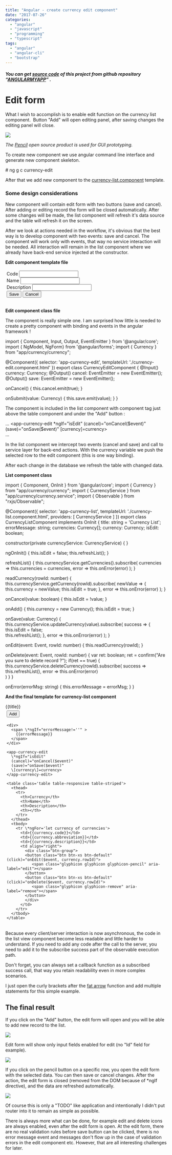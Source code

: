 ```yaml
---
title: "Angular - create currency edit component"
date: "2017-07-26"
categories: 
  - "angular"
  - "javascript"
  - "programming"
  - "typescript"
tags: 
  - "angular"
  - "angular-cli"
  - "bootstrap"
---
```


##### You can get [source code](https://github.com/bisaga/SpringBootMyApp) of this project from github repository “[ANGULARMYAPP](https://github.com/bisaga/AngularMyApp)” .

# Edit form

What I wish to accomplish is to enable edit function on the currency list component.  Button "Add" will open editing panel, after saving changes the  editing panel will close.

[![](images/listedit-300x128.png)](http://bisaga.com/blog/wp-content/uploads/2017/07/listedit.png)

_The [Pencil](http://pencil.evolus.vn/Default.html) open source product is used for GUI prototyping._

To create new component we use angular command line interface and generate new component skeleton.

\# ng g c currency-edit

After that we add new component to the [currency-list.component](https://github.com/bisaga/AngularMyApp/blob/master/src/app/currency/currency-list/currency-list.component.html) template.

### Some design considerations

New component will contain edit form with two buttons (save and cancel). After adding or editing record the form will be closed automatically. After some changes will be made, the list component will refresh it's data source and the table will refresh it on the screen.

After we look at actions needed in the workflow, it's obvious that the best way is to develop component with two events: save and cancel. The component will work only with events, that way no service interaction will be needed. All interaction will remain in the list component where we already have back-end service injected at the constructor.

**Edit component template file**

<div class="panel panel-default" style="padding: 4px">
  <div class="row">
    <div class="col-xs-12">
      <form id="currency-edit" (ngSubmit)="onSubmit(f.value)" #f="ngForm">
        <div class="row">
          <div class="col-sm-2 form-group">
            <label for="code">Code</label>
            <input type="text" class="form-control" id="code" \[(ngModel)\]="currency.code" name="code" #codeCtrl="ngModel" required>
          </div>
          <div class="col-sm-10 form-group">
            <label for="abreviation">Name</label>
            <input type="text" class="form-control" id="abbreviation" \[(ngModel)\]="currency.abbreviation" name="abbreviation" #abbreviationCtrl="ngModel"
              required>
          </div>
        </div>
        <div class="form-group">
          <label for="description">Description</label>
          <input type="text" class="form-control" id="description" \[(ngModel)\]="currency.description" name="description" #descriptionCtrl="ngModel">
        </div>
        <div class="row">
          <div class="col-xs-12">
            <button class="btn btn-success" type="submit">Save</button>
            <button class="btn btn-default" type="button" (click)="onCancel()">Cancel</button>
          </div>
        </div>
      </form>
    </div>
  </div>
</div>

**Edit component class file**

The component is really simple one. I am surprised how little is needed to create a pretty component with binding and events in the angular framework !

import { Component, Input, Output, EventEmitter } from '@angular/core';
import { NgModel, NgForm} from '@angular/forms';
import { Currency } from "app/currency/currency";

@Component({
  selector: 'app-currency-edit',
  templateUrl: './currency-edit.component.html'
})
export class CurrencyEditComponent {
  @Input()  currency: Currency;
  @Output() cancel: EventEmitter<boolean> = new EventEmitter<boolean>(); 
  @Output() save: EventEmitter<Currency> = new EventEmitter<Currency>(); 

  onCancel() {
    this.cancel.emit(true);
  }

  onSubmit(value: Currency) {
    this.save.emit(value);
  }
}

The component is included in the list component with component tag just above the table component and under the "Add" button :

...
    <app-currency-edit 
      \*ngIf="isEdit"
      (cancel)="onCancel($event)" 
      (save)="onSave($event)"
      \[currency\]=currency>
    </app-currency-edit>  
...

In the list component we intercept two events (cancel and save) and call to service layer for back-end actions. With the currency variable we push the selected row to the edit component (this is one way binding).

After each change in the database we refresh the table with changed data.

**List component class**

import { Component, OnInit } from '@angular/core';
import { Currency } from "app/currency/currency";
import { CurrencyService } from "app/currency/currency.service";
import { Observable } from "rxjs/Observable";

@Component({
  selector: 'app-currency-list',
  templateUrl: './currency-list.component.html',
  providers: \[ CurrencyService \]
})
export class CurrencyListComponent implements OnInit {
  title: string = 'Currency List';
  errorMessage: string;
  currencies: Currency\[\];
  currency: Currency;
  isEdit: boolean;

  constructor(private currencyService: CurrencyService) { }

  ngOnInit() {
    this.isEdit = false;
    this.refreshList();
  }

  refreshList() {
    this.currencyService.getCurrencies().subscribe(
      currencies => this.currencies = currencies, 
      error => this.onError(error)
    );
  }

  readCurrency(rowId: number) {
    this.currencyService.getCurrency(rowId).subscribe(
      newValue => {
        this.currency = newValue;
        this.isEdit = true;
      },
      error => this.onError(error)
    );
  }

  onCancel(value: boolean) {
    this.isEdit = !value; 
  }

  onAdd() {
    this.currency = new Currency();
    this.isEdit = true;
  }

  onSave(value: Currency) {
    this.currencyService.updateCurrency(value).subscribe(
      success => {
        this.isEdit = false;     
        this.refreshList();
      },
      error => this.onError(error)
    );
  }

  onEdit(event: Event, rowId: number) {
    this.readCurrency(rowId);
  }

  onDelete(event: Event, rowId: number) {
    var ret: boolean;
    ret = confirm("Are you sure to delete record ?");
    if(ret == true) {
      this.currencyService.deleteCurrency(rowId).subscribe(
        success => this.refreshList(),
        error => this.onError(error)    
      )
    }
  }

  onError(errorMsg: string) {
    this.errorMessage = errorMsg;
  }
}

**And the final template for currency-list component**

<div class='panel panel-default'>
  <div class='panel-heading'>
    <span class='panel-title'>
      {{title}}
    </span>
  </div>
  <div style="padding: 4px">
    <div style="padding-bottom: 4px">
      <button class="btn btn-sm btn-primary" (click)="onAdd()" \*ngIf="!isEdit">
        <span class="glyphicon glyphicon-plus"></span>
        Add</button>
    </div>

    <div>
      <span \*ngIf="errorMessage!=''" >
        {{errorMessage}}
      </span>
    </div>

    <app-currency-edit 
      \*ngIf="isEdit"
      (cancel)="onCancel($event)" 
      (save)="onSave($event)"
      \[currency\]=currency>
    </app-currency-edit>  
    
    <table class='table table-responsive table-striped'>
      <thead>
        <tr>
          <th>Currency</th>
          <th>Name</th>
          <th>Description</th>
          <th></th>
        </tr>
      </thead>
      <tbody>
        <tr \*ngFor='let currency of currencies'>
          <td>{{currency.code}}</td>
          <td>{{currency.abbreviation}}</td>
          <td>{{currency.description}}</td>
          <td align="right">
            <div class="btn-group">
            <button class="btn btn-xs btn-default" (click)="onEdit($event, currency.rowId)">
               <span class="glyphicon glyphicon glyphicon-pencil" aria-label="edit"></span>
            </button>
            <button class="btn btn-xs btn-default" (click)="onDelete($event, currency.rowId)">
               <span class="glyphicon glyphicon-remove" aria-label="remove"></span>
            </button>
            </div>
          </td>
        </tr>
      </tbody>
    </table>

  </div>
</div>

Because every client/server interaction is now asynchronous, the code in the list view component become less readable and little harder to understand. If you need to add any code after the call to the server, you need to add it to the subscribe success part of the observable execution path.

Don't forget, you can always set a callback function as a subscribed success call, that way you retain readability even in more complex scenarios.

I just open the curly brackets after the [fat arrow](https://basarat.gitbooks.io/typescript/content/docs/arrow-functions.html) function and add multiple statements for this simple example.

## The final result

If you click on the "Add" button, the edit form will open and you will be able to add new record to the list.

[![](images/2017-07-26-23_23_32-AngularMyApp-300x108.png)](http://bisaga.com/blog/wp-content/uploads/2017/07/2017-07-26-23_23_32-AngularMyApp.png)

Edit form will show only input fields enabled for edit (no "Id" field for example).

[![](images/2017-07-26-23_23_47-AngularMyApp-300x180.png)](http://bisaga.com/blog/wp-content/uploads/2017/07/2017-07-26-23_23_47-AngularMyApp.png)

If you click on the pencil button on a specific row, you open the edit form with the selected data. You can then save or cancel changes. After the action, the edit form is closed (removed from the DOM because of \*ngIf directive), and the data are refreshed automatically.

[![](images/2017-07-26-23_24_03-AngularMyApp-300x180.png)](http://bisaga.com/blog/wp-content/uploads/2017/07/2017-07-26-23_24_03-AngularMyApp.png)

Of course this is only a "TODO" like application and intentionally I didn't put router into it to remain as simple as possible.

There is always more what can be done, for example edit and delete icons are always enabled, even after the edit form is open. At the edit form, there are no real validation rules before save button can be clicked, there is no error message event and messages don't flow up in the case of validation errors in the edit component etc. However, that are all interesting challenges for later.
